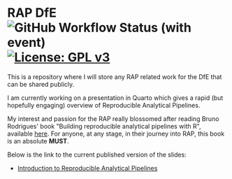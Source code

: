 # RAP DfE ![GitHub Workflow Status (with event)](https://github.com/JT-39/RAP_dfe/actions/workflows/publish.yml/badge.svg) [![License: GPL v3](https://img.shields.io/badge/License-GPLv3-blue.svg)](https://www.gnu.org/licenses/gpl-3.0)

This is a repository where I will store any RAP related work for the DfE that can be shared publicly.

I am currently working on a presentation in Quarto which gives a rapid (but hopefully engaging) overview of Reproducible Analytical Pipelines.

My interest and passion for the RAP really blossomed after reading Bruno Rodrigues' book "Building reproducible analytical pipelines with R", available [here](https://raps-with-r.dev/).
For anyone, at any stage, in their journey into RAP, this book is an absolute **MUST**.

Below is the link to the current published version of the slides:

- [Introduction to Reproducible Analytical Pipelines](https://jt-39.github.io/RAP_dfe/)
